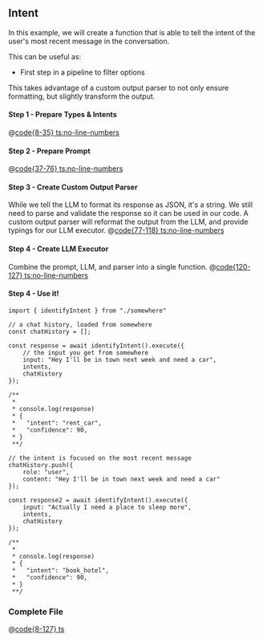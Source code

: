 ## Intent 

In this example, we will create a function that is able to tell the intent of the user's most recent message in the conversation.

This can be useful as:
- First step in a pipeline to filter options

This takes advantage of a custom output parser to not only ensure formatting, but slightly transform the output.

#### Step 1 - Prepare Types & Intents
@[code{8-35} ts:no-line-numbers](../../../examples/intentBot.ts)

#### Step 2 - Prepare Prompt
@[code{37-76} ts:no-line-numbers](../../../examples/intentBot.ts)

#### Step 3 - Create Custom Output Parser
While we tell the LLM to format its response as JSON, it's a string. We still need to parse and validate the response so it can be used in our code. A custom output parser will reformat the output from the LLM, and provide typings for our LLM executor.
@[code{77-118} ts:no-line-numbers](../../../examples/intentBot.ts)

#### Step 4 - Create LLM Executor
Combine the prompt, LLM, and parser into a single function.
@[code{120-127} ts:no-line-numbers](../../../examples/intentBot.ts)


#### Step 4 - Use it!


```typescript:no-line-numbers
import { identifyIntent } from "./somewhere"

// a chat history, loaded from somewhere
const chatHistory = [];

const response = await identifyIntent().execute({
    // the input you get from somewhere
    input: "Hey I'll be in town next week and need a car",
    intents,
    chatHistory
});

/**
 * 
 * console.log(response)
 * {
 *   "intent": "rent_car",
 *   "confidence": 90,
 * }
 **/

// the intent is focused on the most recent message
chatHistory.push({ 
    role: "user",
    content: "Hey I'll be in town next week and need a car"
});

const response2 = await identifyIntent().execute({
    input: "Actually I need a place to sleep more",
    intents,
    chatHistory
});

/**
 * 
 * console.log(response)
 * {
 *   "intent": "book_hotel",
 *   "confidence": 90,
 * }
 **/
```

### Complete File
@[code{8-127} ts](../../../examples/intentBot.ts)
